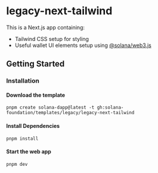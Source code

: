 # legacy-next-tailwind

This is a Next.js app containing:

- Tailwind CSS setup for styling
- Useful wallet UI elements setup using [@solana/web3.js](https://www.npmjs.com/package/@solana/web3.js)

## Getting Started

### Installation

#### Download the template

```shell
pnpm create solana-dapp@latest -t gh:solana-foundation/templates/legacy/legacy-next-tailwind
```

#### Install Dependencies

```shell
pnpm install
```

#### Start the web app

```shell
pnpm dev
```
